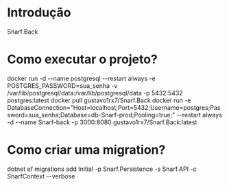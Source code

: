 # Introdução 
Snarf.Back

# Como executar o projeto?
docker run -d --name postgresql --restart always -e POSTGRES_PASSWORD=sua_senha -v /var/lib/postgresql/data:/var/lib/postgresql/data -p 5432:5432 postgres:latest
docker pull gustavo1rx7/Snarf.Back
docker run -e DatabaseConnection="Host=localhost;Port=5432;Username=postgres;Password=sua_senha;Database=db-Snarf-prod;Pooling=true;" --restart always -d --name Snarf-back -p 3000:8080 gustavo1rx7/Snarf.Back:latest

# Como criar uma migration?
dotnet ef migrations add Initial -p Snarf.Persistence -s Snarf.API -c SnarfContext --verbose
